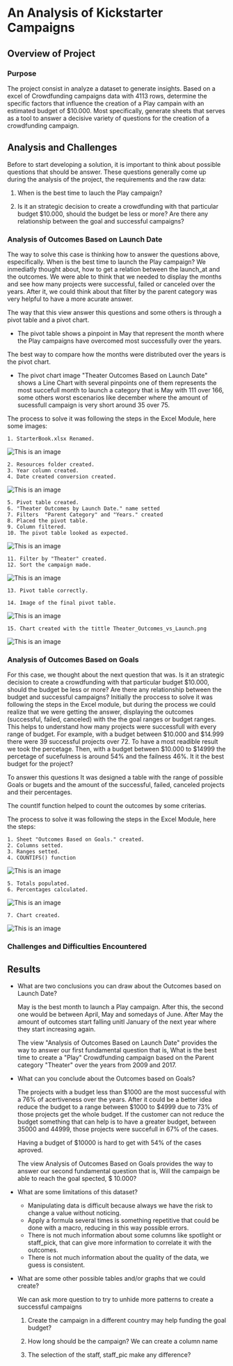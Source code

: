 # An Analysis of Kickstarter Campaigns

## Overview of Project
### Purpose

The project consist in analyze a dataset to generate insights. Based on a excel of Crowdfunding campaigns data with 4113 rows, determine the specific factors that influence the creation of a Play campain with an estimated budget of $10.000. Most specifically, generate sheets that serves as a tool to answer a decisive variety of questions for the creation of a crowdfunding campaign.


## Analysis and Challenges

Before to start developing a solution, it is important to think about possible questions that should be answer. These questions generally come up during the analysis of the project, the requirements and the raw data:

1. When is the best time to lauch the Play campaign? 

2. Is it an strategic decision to create a crowdfunding with that particular budget $10.000, should the budget be less or more? Are there any relationship between the goal and successful campaigns? 




### Analysis of Outcomes Based on Launch Date

The way to solve this case is thinking how to answer the questions above, especifically. When is the best time to launch the Play campaign? We inmediatly thought about, how to get a relation between the launch_at and the outcomes. We were able to think that we needed to display the months and see how many projects were successful, failed or canceled over the years.
After it, we could think about that filter by the parent category was very helpful to have a more acurate answer.

The way that this view answer this questions and some others is through a pivot table and a pivot chart. 

* The pivot table shows a pinpoint in May that represent the month where the Play campaigns have overcomed most successfully over the years. 


The best way to compare how the months were distributed over the years is the pivot chart.

* The pivot chart image "Theater Outcomes Based on Launch Date" shows a Line Chart with several pinpoints one of them represents the most succefull month to launch a category that is May with 111 over 166, some others worst escenarios like december where the amount of sucessfull campaign is very short around 35 over 75.

The process to solve it was following the steps in the Excel Module, here some images:

	1. StarterBook.xlsx Renamed.

![This is an image](https://github.com/lindaperez/kickstarter-analysis/blob/main/Resources/renamed.png)

	2. Resources folder created.
	3. Year column created.
	4. Date created conversion created.

![This is an image](https://github.com/lindaperez/kickstarter-analysis/blob/main/Resources/yearsFormula.png)


	5. Pivot table created.
	6. "Theater Outcomes by Launch Date." name setted
	7. Filters  "Parent Category" and "Years." created
	8. Placed the pivot table.
	9. Column filtered. 
	10. The pivot table looked as expected. 

![This is an image](https://github.com/lindaperez/kickstarter-analysis/blob/main/Resources/9pivotTable.png)


	11. Filter by "Theater" created.
	12. Sort the campaign made.

![This is an image](https://github.com/lindaperez/kickstarter-analysis/blob/main/Resources/descendingOrder.png)

	13. Pivot table correctly.

	14. Image of the final pivot table.

![This is an image](https://github.com/lindaperez/kickstarter-analysis/blob/main/Resources/pivotTable.png)

	15. Chart created with the tittle Theater_Outcomes_vs_Launch.png

![This is an image](https://github.com/lindaperez/kickstarter-analysis/blob/main/Resources/Theater_Outcomes_vs_Launch.png)




### Analysis of Outcomes Based on Goals


For this case, we thought about the next question that was. Is it an strategic decision to create a crowdfunding with that particular budget $10.000, should the budget be less or more? Are there any relationship between the budget and successful campaigns? 
Initially the proccess to solve it was following the steps in the Excel module, but during the process we could realize that we were getting the answer, displaying the outcomes (successful, failed, canceled) with the the goal ranges or budget ranges. This helps to understand how many projects were successfull with every range of budget. For example, with a budget between $10.000  and $14.999 there were 39 successful projects over 72. To have a most readible result we took the percetage. Then, with a budget between $10.000 to $14999 the percetage of sucefulness is around 54% and the failness 46%. It it the best budget for the project? 

To answer this questions It was designed a table with the range of possible Goals or bugets and the amount of the successful, failed, canceled projects and their percentages. 

The countIf function helped to count the outcomes by some criterias.

The process to solve it was following the steps in the Excel Module, here the steps:

	1. Sheet "Outcomes Based on Goals." created.
	2. Columns setted.
	3. Ranges setted.
	4. COUNTIFS() function

![This is an image](https://github.com/lindaperez/kickstarter-analysis/blob/main/Resources/countIf.png)

	5. Totals populated.
	6. Percentages calculated.

![This is an image](https://github.com/lindaperez/kickstarter-analysis/blob/main/Resources/1wholeView.png)
	
	7. Chart created.

![This is an image](https://github.com/lindaperez/kickstarter-analysis/blob/main/Resources/Outcomes_vs_Goals.png)



### Challenges and Difficulties Encountered

## Results

- What are two conclusions you can draw about the Outcomes based on Launch Date?

	May is the best month to launch a Play campaign. After this, the second one would be between April, May and somedays of June. After May the amount of outcomes start falling unitl January of the next year where they start increasing again. 

	The view "Analysis of Outcomes Based on Launch Date" provides the way to answer our first fundamental question that is, What is the best time to create a "Play" Crowdfunding campaign based on the Parent category "Theater" over the years from 2009 and 2017. 

- What can you conclude about the Outcomes based on Goals?

	The projects with a budget less than $1000 are the most successful with a 76% of acertiveness over the years. After it could be a better idea reduce the budget to a range between $1000 to $4999 due to 73% of those projects get the whole budget. If the customer can not reduce the budget something that can help is to have a greater budget, between 35000 and 44999, those projects were succefull in 67% of the cases.

	Having a budget of $10000 is hard to get with 54% of the cases aproved.

	The view Analysis of Outcomes Based on Goals provides the way to answer our second fundamental question that is, Will the campaign be able to reach the goal spected, $ 10.000?


- What are some limitations of this dataset?

	* Manipulating data is difficult because always we have the risk to change a value without noticing.
	* Apply a formula several times is something repetitive that could be done with a macro, reducing in this way possible errors.
	* There is not much information about some columns like spotlight or staff_pick, that can give more information to correlate it with the outcomes. 
	* There is not much information about the quality of the data, we guess is consistent. 

- What are some other possible tables and/or graphs that we could create?


	We can ask more question to try to unhide more patterns to create a successful campaigns

	1. Create the campaign in a different country may help funding the goal budget?

	2. How long should be the campaign? 
		We can create a column name 

	3. The selection of the staff, staff_pic make any difference?


